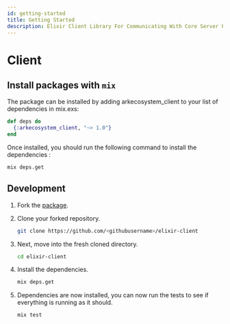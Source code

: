 ```yaml
---
id: getting-started
title: Getting Started
description: Elixir Client Library For Communicating With Core Server Public REST API
---
```


# Client

## Install packages with `mix`

The package can be installed by adding arkecosystem\_client to your list of dependencies in mix.exs:

```elixir
def deps do
  {:arkecosystem_client, "~> 1.0"}
end
```

Once installed, you should run the following command to install the dependencies :

```bash
mix deps.get
```

## Development

1. Fork the [package](https://github.com/ARKEcosystem/elixir-client).
2. Clone your forked repository.

   ```bash
   git clone https://github.com/<githubusername>/elixir-client
   ```

3. Next, move into the fresh cloned directory.

   ```bash
   cd elixir-client
   ```

4. Install the dependencies.

   ```bash
   mix deps.get
   ```

5. Dependencies are now installed, you can now run the tests to see if everything is running as it should.

   ```bash
   mix test
   ```

